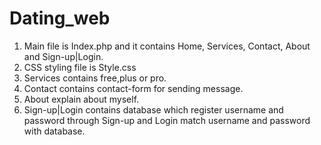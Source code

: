 # Dating_web
1. Main file is Index.php and it contains Home, Services, Contact, About and Sign-up|Login.
2. CSS styling file is Style.css
3. Services contains free,plus or pro.
4. Contact contains contact-form for sending message.
5. About explain about myself.
6. Sign-up|Login contains database which register username and password through Sign-up and Login match username and password with database.
 
